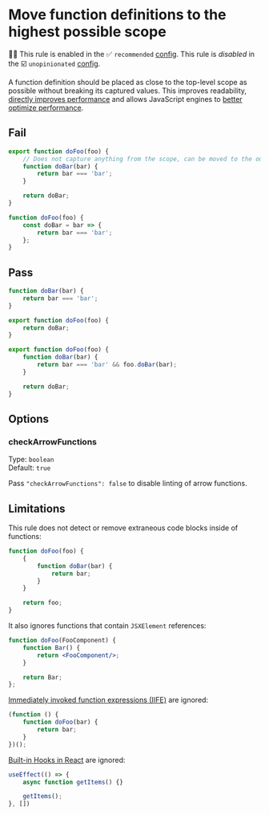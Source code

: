 # Move function definitions to the highest possible scope

💼🚫 This rule is enabled in the ✅ `recommended` [config](https://github.com/sindresorhus/eslint-plugin-unicorn#recommended-config). This rule is _disabled_ in the ☑️ `unopinionated` [config](https://github.com/sindresorhus/eslint-plugin-unicorn#recommended-config).

<!-- end auto-generated rule header -->
<!-- Do not manually modify this header. Run: `npm run fix:eslint-docs` -->

A function definition should be placed as close to the top-level scope as possible without breaking its captured values. This improves readability, [directly improves performance](https://stackoverflow.com/a/81329/207247) and allows JavaScript engines to [better optimize performance](https://ponyfoo.com/articles/javascript-performance-pitfalls-v8#optimization-limit).

## Fail

```js
export function doFoo(foo) {
	// Does not capture anything from the scope, can be moved to the outer scope
	function doBar(bar) {
		return bar === 'bar';
	}

	return doBar;
}

function doFoo(foo) {
	const doBar = bar => {
		return bar === 'bar';
	};
}
```

## Pass

```js
function doBar(bar) {
	return bar === 'bar';
}

export function doFoo(foo) {
	return doBar;
}

export function doFoo(foo) {
	function doBar(bar) {
		return bar === 'bar' && foo.doBar(bar);
	}

	return doBar;
}
```

## Options

### checkArrowFunctions

Type: `boolean`\
Default: `true`

Pass `"checkArrowFunctions": false` to disable linting of arrow functions.

## Limitations

This rule does not detect or remove extraneous code blocks inside of functions:

```js
function doFoo(foo) {
	{
		function doBar(bar) {
			return bar;
		}
	}

	return foo;
}
```

It also ignores functions that contain `JSXElement` references:

```jsx
function doFoo(FooComponent) {
	function Bar() {
		return <FooComponent/>;
	}

	return Bar;
};
```

[Immediately invoked function expressions (IIFE)](https://en.wikipedia.org/wiki/Immediately_invoked_function_expression) are ignored:

```js
(function () {
	function doFoo(bar) {
		return bar;
	}
})();
```

[Built-in Hooks in React](https://reactjs.org/docs/hooks-reference.html) are ignored:

```js
useEffect(() => {
	async function getItems() {}

	getItems();
}, [])
```

